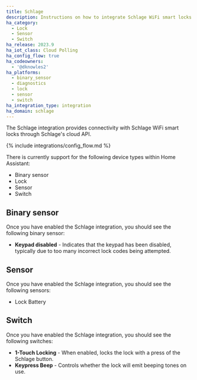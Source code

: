 ```yaml
---
title: Schlage
description: Instructions on how to integrate Schlage WiFi smart locks into Home Assistant.
ha_category:
  - Lock
  - Sensor
  - Switch
ha_release: 2023.9
ha_iot_class: Cloud Polling
ha_config_flow: true
ha_codeowners:
  - '@dknowles2'
ha_platforms:
  - binary_sensor
  - diagnostics
  - lock
  - sensor
  - switch
ha_integration_type: integration
ha_domain: schlage
---
```


The Schlage integration provides connectivity with Schlage WiFi smart locks through Schlage's cloud API.

{% include integrations/config_flow.md %}

There is currently support for the following device types within Home Assistant:

- Binary sensor
- Lock
- Sensor
- Switch

## Binary sensor

Once you have enabled the Schlage integration, you should see the following binary sensor:

- **Keypad disabled** - Indicates that the keypad has been disabled, typically due to too many incorrect lock codes being attempted.

## Sensor

Once you have enabled the Schlage integration, you should see the following sensors:

- Lock Battery

## Switch

Once you have enabled the Schlage integration, you should see the following switches:

- **1-Touch Locking** - When enabled, locks the lock with a press of the Schlage button.
- **Keypress Beep** - Controls whether the lock will emit beeping tones on use.
